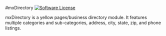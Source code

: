 #mxDirectory
[![Software License](https://img.shields.io/badge/license-GPL-brightgreen.svg?style=flat)](LICENSE) 

mxDirectory is a yellow pages/business directory module. It features multiple categories and sub-categories, address, city, state, zip, and phone listings. 
